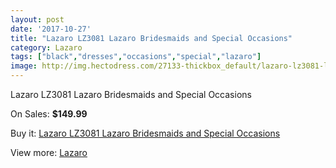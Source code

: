 ```yaml
---
layout: post
date: '2017-10-27'
title: "Lazaro LZ3081 Lazaro Bridesmaids and Special Occasions"
category: Lazaro
tags: ["black","dresses","occasions","special","lazaro"]
image: http://img.hectodress.com/27133-thickbox_default/lazaro-lz3081-lazaro-bridesmaids-and-special-occasions.jpg
---
```

Lazaro LZ3081 Lazaro Bridesmaids and Special Occasions

On Sales: **$149.99**
<a href="https://www.hectodress.com/lazaro/12645-lazaro-lz3081-lazaro-bridesmaids-and-special-occasions.html"><amp-img layout="responsive" width="600" height="600" src="//img.hectodress.com/27133-thickbox_default/lazaro-lz3081-lazaro-bridesmaids-and-special-occasions.jpg" alt="Lazaro LZ3081 Lazaro Bridesmaids and Special Occasions 0" /></a>
<a href="https://www.hectodress.com/lazaro/12645-lazaro-lz3081-lazaro-bridesmaids-and-special-occasions.html"><amp-img layout="responsive" width="600" height="600" src="//img.hectodress.com/27136-thickbox_default/lazaro-lz3081-lazaro-bridesmaids-and-special-occasions.jpg" alt="Lazaro LZ3081 Lazaro Bridesmaids and Special Occasions 1" /></a>
<a href="https://www.hectodress.com/lazaro/12645-lazaro-lz3081-lazaro-bridesmaids-and-special-occasions.html"><amp-img layout="responsive" width="600" height="600" src="//img.hectodress.com/27134-thickbox_default/lazaro-lz3081-lazaro-bridesmaids-and-special-occasions.jpg" alt="Lazaro LZ3081 Lazaro Bridesmaids and Special Occasions 2" /></a>

Buy it: [Lazaro LZ3081 Lazaro Bridesmaids and Special Occasions](https://www.hectodress.com/lazaro/12645-lazaro-lz3081-lazaro-bridesmaids-and-special-occasions.html "Lazaro LZ3081 Lazaro Bridesmaids and Special Occasions")

View more: [Lazaro](https://www.hectodress.com/194-lazaro "Lazaro")